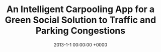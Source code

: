 ---
layout: project_single
image_path: img/publications/carpool_app/carpool_app.png
title: An Intelligent Carpooling App for a Green Social Solution to Traffic and Parking Congestions
conference: ITSC 2013
authors: Oussama Dakroub, Carl Michael Boukhater, Fayez Lahoud, Mariette Awad, Hassan Artail
date: 2013-1-1 00:00:00 +0000
pdf: papers/ITSC-2013-Lahoud.pdf
---
